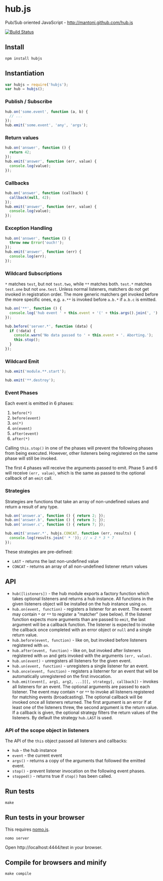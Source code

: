 # hub.js

Pub/Sub oriented JavaScript - http://mantoni.github.com/hub.js

[![Build Status](https://secure.travis-ci.org/mantoni/hub.js.png?branch=rewrite)](http://travis-ci.org/mantoni/hub.js)

## Install

```
npm install hubjs
```

## Instantiation

```js
var hubjs = require('hubjs');
var hub = hubjs();
```

### Publish / Subscribe

```js
hub.on('some.event', function (a, b) {
  // ...
});
hub.emit('some.event', 'any', 'args');
```

### Return values

```js
hub.on('answer', function () {
  return 42;
});
hub.emit('answer', function (err, value) {
  console.log(value);
});
```

### Callbacks

```js
hub.on('answer', function (callback) {
  callback(null, 42);
});
hub.emit('answer', function (err, value) {
  console.log(value);
});
```

### Exception Handling

```js
hub.on('answer', function () {
  throw new Error('ouch!');
});
hub.emit('answer', function (err) {
  console.log(err);
});
```

### Wildcard Subscriptions

`*` matches `test`, but not `test.two`, while `**` matches both. `test.*` matches `test.one` but not `one.test`.
Unless normal listeners, matchers do not get invoked in registration order. The more generic matchers get invoked before the more specific ones, e.g. `a.**` is invoked before `a.b.*` if `a.b.c` is emitted.

```js
hub.on('**', function () {
  console.log('hub event ' + this.event + '(' + this.args().join(', ') + ')');
});

hub.before('server.*', function (data) {
  if (!data) {
    console.warn('No data passed to ' + this.event + '. Aborting.');
    this.stop();
  }
});
```

### Wildcard Emit

```js
hub.emit('module.**.start');

hub.emit('**.destroy');
```

### Event Phases

Each event is emitted in 6 phases:

 1. `before(*)`
 2. `before(event)`
 3. `on(*)`
 4. `on(event)`
 5. `after(event)`
 6. `after(*)`

Calling `this.stop()` in one of the phases will prevent the following phases from being executed. However, other listeners being registered on the same phase will still be invoked.

The first 4 phases will receive the arguments passed to emit. Phase 5 and 6 will receive `(err, value)`, which is the same as passed to the optional callback of an `emit` call.

### Strategies

Strategies are functions that take an array of non-undefined values and return a result of any type.

```js
hub.on('answer.a', function () { return 2; });
hub.on('answer.b', function () { return 3; });
hub.on('answer.c', function () { return 7; });

hub.emit('answer.*', hubjs.CONCAT, function (err, results) {
  console.log(results.join(' * ')); // = 2 * 3 * 7
});
```

These strategies are pre-defined:

 - `LAST` - returns the last non-undefined value
 - `CONCAT` - returns an array of all non-undefined listener return values

## API

 - `hub([listeners])` - the hub module exports a factory function which takes optional listeners and returns a hub instance. All functions in the given listeners object will be installed on the hub instance using `on`.
 - `hub.on(event, function)` - registers a listener for an event. The event may contain `*` or `**` to register a "matcher" (see below). If the listener function expects more arguments than are passed to `emit`, the last argument will be a callback function. The listener is expected to invoke the callback once completed with an error object or `null` and a single return value.
 - `hub.before(event, function)` - like on, but invoked before listeners registered with `on`.
 - `hub.after(event, function)` - like on, but invoked after listeners registered with `on` and gets invoked with the arguments `(err, value)`.
 - `hub.un(event)` - unregisters all listeners for the given event.
 - `hub.un(event, function)` - unregisters a single listener for an event.
 - `hub.once(event, function)` - registers a listerner for an event that will be automatically unregistered on the first invocation.
 - `hub.emit(event[, arg1, arg2, ...][[, strategy], callback])` - invokes all listeners for an event. The optional arguments are passed to each listener. The event may contain `*` or `**` to invoke all listeners registered for matching events (broadcasting). The optional callback will be invoked once all listeners returned. The first argument is an error if at least one of the listeners threw, the second argument is the return value. If a callback is given, the optional strategy filters the return values of the listeners. By default the strategy `hub.LAST` is used.

### API of the scope object in listeners

The API of the `this` object passed all listeners and callbacks:

 - `hub` - the hub instance
 - `event` - the current event
 - `args()` - returns a copy of the arguments that followed the emitted event.
 - `stop()` - prevent listener invocation on the following event phases.
 - `stopped()` - returns true if `stop()` has been called.

## Run tests

```
make
```

## Run tests in your browser

This requires [nomo.js](https://github.com/mantoni/nomo.js).

```
nomo server
```

Open http://localhost:4444/test in your browser.

## Compile for browsers and minify

```
make compile
```
